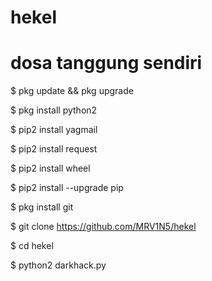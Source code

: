 # hekel
# dosa tanggung sendiri

$ pkg update && pkg upgrade

$ pkg install python2

$ pip2 install yagmail

$ pip2 install request

$ pip2 install wheel

$ pip2 install --upgrade pip

$ pkg install git

$ git clone https://github.com/MRV1N5/hekel

$ cd hekel

$ python2 darkhack.py
